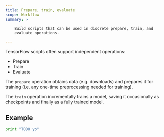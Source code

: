 ```yaml
---
title: Prepare, train, evaluate
scope: Workflow
summary: >

    Build scripts that can be used in discrete prepare, train, and
    evaluate operations.

---
```


TensorFlow scripts often support independent operations:

- Prepare
- Train
- Evaluate

The `prepare` operation obtains data (e.g. downloads) and prepares it
for training (i.e. any one-time preprocessing needed for training).

The `train` operation incrementally trains a model, saving it
occasionally as checkpoints and finally as a fully trained model.

## Example

``` python
print "TODO yo"
```
